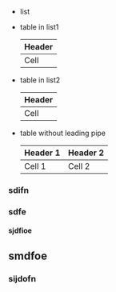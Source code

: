 * list
* table in list1

  | Header |
  | ------ |
  | Cell   |

* table in list2

  | Header |
  | ------ |
  | Cell   |

* table without leading pipe

  Header 1 | Header 2
  -------- | --------
  Cell 1   | Cell 2

### sdifn

### sdfe

#### sjdfioe

## smdfoe

### sijdofn